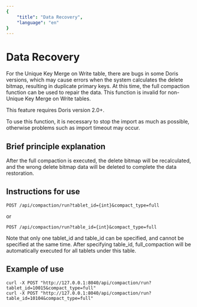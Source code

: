 ```yaml
---
{
    "title": "Data Recovery",
    "language": "en"
}
---
```


<!--
Licensed to the Apache Software Foundation (ASF) under one
or more contributor license agreements.  See the NOTICE file
distributed with this work for additional information
regarding copyright ownership.  The ASF licenses this file
to you under the Apache License, Version 2.0 (the
"License"); you may not use this file except in compliance
with the License.  You may obtain a copy of the License at

  http://www.apache.org/licenses/LICENSE-2.0

Unless required by applicable law or agreed to in writing,
software distributed under the License is distributed on an
"AS IS" BASIS, WITHOUT WARRANTIES OR CONDITIONS OF ANY
KIND, either express or implied.  See the License for the
specific language governing permissions and limitations
under the License.
-->

# Data Recovery

For the Unique Key Merge on Write table, there are bugs in some Doris versions, which may cause errors when the system calculates the delete bitmap, resulting in duplicate primary keys. At this time, the full compaction function can be used to repair the data. This function is invalid for non-Unique Key Merge on Write tables.

This feature requires Doris version 2.0+.

To use this function, it is necessary to stop the import as much as possible, otherwise problems such as import timeout may occur.

## Brief principle explanation

After the full compaction is executed, the delete bitmap will be recalculated, and the wrong delete bitmap data will be deleted to complete the data restoration.

## Instructions for use

`POST /api/compaction/run?tablet_id={int}&compact_type=full`

or

`POST /api/compaction/run?table_id={int}&compact_type=full`

Note that only one tablet_id and table_id can be specified, and cannot be specified at the same time. After specifying table_id, full_compaction will be automatically executed for all tablets under this table.

## Example of use

```
curl -X POST "http://127.0.0.1:8040/api/compaction/run?tablet_id=10015&compact_type=full"
curl -X POST "http://127.0.0.1:8040/api/compaction/run?table_id=10104&compact_type=full"
```